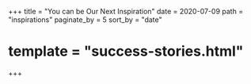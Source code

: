 +++
title = "You can be Our Next Inspiration"
date = 2020-07-09
path = "inspirations"
paginate_by = 5
sort_by = "date"
# template = "success-stories.html"
+++
